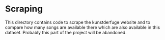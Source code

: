 # Scraping

This directory contains code to scrape the kunstderfuge website and to compare
how many songs are available there which are also available in this dataset.
Probably this part of the project will be abandoned.
